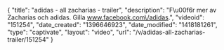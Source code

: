 {
    "title": "adidas - all zacharias - trailer",
    "description": "F\u00f6r mer av Zacharias och adidas. Gilla www.facebook.com\/adidas.",
    "videoid": "151254",
    "date_created": "1396646923",
    "date_modified": "1418181261",
    "type": "captivate",
    "layout": "video",
    "url": "\/v\/adidas-all-zacharias-trailer\/151254"
}